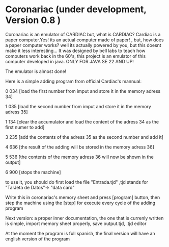# Coronariac (under development, Version 0.8 )
Coronariac is an emulator of CARDIAC but, what is CARDIAC?
Cardiac is a paper computer.Yes! its an actual computer made of paper! , but, how does a paper computer works? well its actually powered by you, but this doesnt make it less interesting...
It was designed by bell labs to teach how computers work back in the 60's, this project is an emulator of this computer developed in java. ONLY FOR JAVA SE 22 AND UP!

The emulator is almost done!

  Here is a simple adding program from official Cardiac's mannual:
  
  0 034 [load the first number from imput and store it in the memory adress 34]
  
  1 035 [load the second number from imput and store it in the memory adress 35]
  
  1 134 [clear the accumulator and load the content of the adress 34 as the first numer to add]
  
  3 235 [add the contents of the adress 35 as the second number and add it]
  
  4 636 [the result of the adding will be stored in the memory adress 36]
  
  5 536 [the contents of the memory adress 36 will now be shown in the output]
  
  6 900 [stops the machine]

  to use it, you should do first load the file "Entrada.tjd" ,tjd stands for "TarJeta de Datos"-> "data card"

  Write this in coronariac's memory sheet and press [program] button, then step the machine using the [step] for execute every cycle of the adding program

  Next version: a proper inner documentation, the one that is currenly written is simple, import memory sheet properly, save output.tjd, .tjd editor

  At the moment the program is full spanish, the final version will have an english version of the program  
